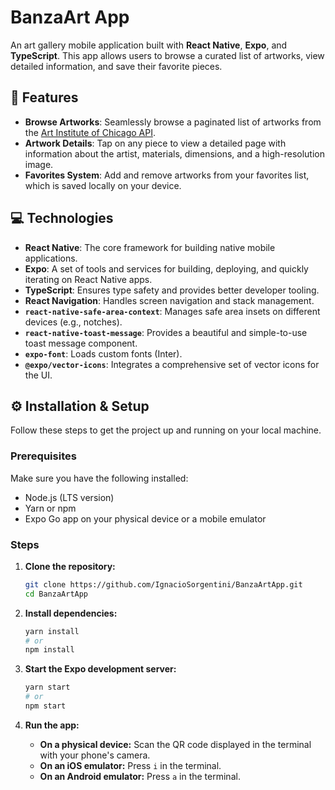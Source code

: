 # BanzaArt App

An art gallery mobile application built with **React Native**, **Expo**, and **TypeScript**. This app allows users to browse a curated list of artworks, view detailed information, and save their favorite pieces.

## 🚀 Features

  * **Browse Artworks**: Seamlessly browse a paginated list of artworks from the [Art Institute of Chicago API](https://api.artic.edu/docs).
  * **Artwork Details**: Tap on any piece to view a detailed page with information about the artist, materials, dimensions, and a high-resolution image.
  * **Favorites System**: Add and remove artworks from your favorites list, which is saved locally on your device.

## 💻 Technologies

  * **React Native**: The core framework for building native mobile applications.
  * **Expo**: A set of tools and services for building, deploying, and quickly iterating on React Native apps.
  * **TypeScript**: Ensures type safety and provides better developer tooling.
  * **React Navigation**: Handles screen navigation and stack management.
  * **`react-native-safe-area-context`**: Manages safe area insets on different devices (e.g., notches).
  * **`react-native-toast-message`**: Provides a beautiful and simple-to-use toast message component.
  * **`expo-font`**: Loads custom fonts (Inter).
  * **`@expo/vector-icons`**: Integrates a comprehensive set of vector icons for the UI.

## ⚙️ Installation & Setup

Follow these steps to get the project up and running on your local machine.

### Prerequisites

Make sure you have the following installed:

  * Node.js (LTS version)
  * Yarn or npm
  * Expo Go app on your physical device or a mobile emulator

### Steps

1.  **Clone the repository:**

    ```bash
    git clone https://github.com/IgnacioSorgentini/BanzaArtApp.git
    cd BanzaArtApp
    ```

2.  **Install dependencies:**

    ```bash
    yarn install
    # or
    npm install
    ```

3.  **Start the Expo development server:**

    ```bash
    yarn start
    # or
    npm start
    ```

4.  **Run the app:**

      * **On a physical device:** Scan the QR code displayed in the terminal with your phone's camera.
      * **On an iOS emulator:** Press `i` in the terminal.
      * **On an Android emulator:** Press `a` in the terminal.